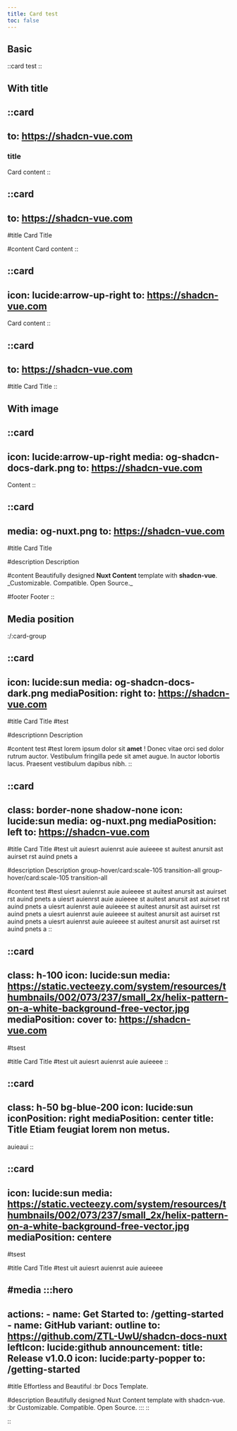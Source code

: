 ```yaml
---
title: Card test
toc: false
---
```


## Basic

::card
test
::

## With title

::card
---
to: https://shadcn-vue.com
---




### title

Card content
::

::card
---
to: https://shadcn-vue.com
---
#title
Card Title

#content
Card content
::

::card
---
icon: lucide:arrow-up-right
to: https://shadcn-vue.com
---
Card content
::

::card
---
to: https://shadcn-vue.com
---
#title
Card Title
::

## With image

::card
---
icon: lucide:arrow-up-right
media: og-shadcn-docs-dark.png
to: https://shadcn-vue.com
---
Content
::

::card
---
media: og-nuxt.png
to: https://shadcn-vue.com
---
#title
Card Title

#description
Description

#content
Beautifully designed **Nuxt Content** template with **shadcn-vue**.\
\_Customizable. Compatible. Open Source.\_

#footer
Footer
::

## Media position

:/\:card-group

::card
---
icon: lucide:sun
media: og-shadcn-docs-dark.png
mediaPosition: right
to: https://shadcn-vue.com
---
#title
Card Title #test

#descriptionn
Description

#content
test #test lorem ipsum dolor sit **amet** !
Donec vitae orci sed dolor rutrum auctor. Vestibulum fringilla pede sit amet augue. In auctor lobortis lacus. Praesent vestibulum dapibus nibh.
::

::card
---
class: border-none shadow-none
icon: lucide:sun
media: og-nuxt.png
mediaPosition: left
to: https://shadcn-vue.com
---
#title
Card Title #test uit auiesrt auienrst auie auieeee st auitest anursit ast auirset rst auind pnets a

#description
Description group-hover/card\:scale-105 transition-all group-hover/card\:scale-105 transition-all

#content
test #test uiesrt auienrst auie auieeee st auitest anursit ast auirset rst auind pnets a
uiesrt auienrst auie auieeee st auitest anursit ast auirset rst auind pnets a
uiesrt auienrst auie auieeee st auitest anursit ast auirset rst auind pnets a
uiesrt auienrst auie auieeee st auitest anursit ast auirset rst auind pnets a
uiesrt auienrst auie auieeee st auitest anursit ast auirset rst auind pnets a
::

::card
---
class: h-100
icon: lucide:sun
media: https://static.vecteezy.com/system/resources/thumbnails/002/073/237/small_2x/helix-pattern-on-a-white-background-free-vector.jpg
mediaPosition: cover
to: https://shadcn-vue.com
---
#tsest

#title
Card Title #test uit auiesrt auienrst auie auieeee
::

::card
---
class: h-50 bg-blue-200
icon: lucide:sun
iconPosition: right
mediaPosition: center
title: Title Etiam feugiat lorem non metus.
---
auieaui
::

::card
---
icon: lucide:sun
media: https://static.vecteezy.com/system/resources/thumbnails/002/073/237/small_2x/helix-pattern-on-a-white-background-free-vector.jpg
mediaPosition: centere
---
#tsest

#title
Card Title #test uit auiesrt auienrst auie auieeee

#media
  :::hero
  ---
  actions:
    - name: Get Started
      to: /getting-started
    - name: GitHub
      variant: outline
      to: https://github.com/ZTL-UwU/shadcn-docs-nuxt
      leftIcon: lucide:github
  announcement:
    title: Release v1.0.0
    icon: lucide:party-popper
    to: /getting-started
  ---
  #title
  Effortless and Beautiful :br Docs Template.
  
  #description
  Beautifully designed Nuxt Content template with shadcn-vue. :br Customizable. Compatible. Open Source.
  :::
::

\::
